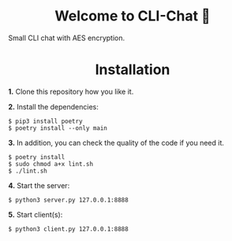 <h1 align="center">Welcome to CLI-Chat 🌿</h1>
Small CLI chat with AES encryption.

<h1 align="center">Installation</h1>

**1.** Clone this repository how you like it.

**2.** Install the dependencies:
```
$ pip3 install poetry
$ poetry install --only main
```

**3.** In addition, you can check the quality of the code if you need it.
```
$ poetry install
$ sudo chmod a+x lint.sh
$ ./lint.sh
```

**4.** Start the server:
```
$ python3 server.py 127.0.0.1:8888
```

**5.** Start client(s):
```
$ python3 client.py 127.0.0.1:8888
